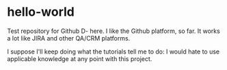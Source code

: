 # hello-world
Test repository for Github
D- here. I like the Github platform, so far. It works a lot like JIRA and other QA/CRM platforms. 

I suppose I'll keep doing what the tutorials tell me to do: I would hate to use applicable knowledge at any point with this project. 
